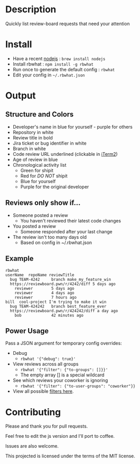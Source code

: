 # Description
Quickly list review-board requests that need your attention

# Install
* Have a recent [nodejs](http://nodejs.org) : `brew install nodejs`
* Install rbwhat : `npm install -g rbwhat`
* Run once to generate the default config : `rbwhat`
* Edit your config in `~/.rbwhat.json`

# Output
## Structure and Colors
* Developer's name in blue for yourself - purple for others
* Repository in white
* Review title in bold
* Jira ticket or bug identifier in white
* Branch in white
* Code review URL underlined (clickable in [iTerm2](http://iterm2.com))
* Age of review in blue
* Chronological activity list
  * Green for shipit
  * Red for *DO NOT* shipit
  * Blue for yourself
  * Purple for the original developer

## Reviews only show if...
* Someone posted a review
  * You haven't reviewed their latest code changes
* You posted a review
  * Someone responded after your last change
* The review isn't too many days old
  * Based on config in ~/.rbwhat.json

## Example
```
rbwhat
userName  repoName reviewTitle
  bug TEAM-4242     branch make_my_feature_win
  https://reviewboard.pwn/r/4242/diff 5 days ago
    reviewer        5 days ago
    reviewer        4 days ago
    reviewer        7 hours ago
bill  cool-project I'm trying to make it win
  bug TEAM-424242   branch best_feature_ever
  https://reviewboard.pwn/r/424242/diff a day ago
    bob             42 minutes ago
```

## Power Usage
Pass a JSON argument for temporary config overrides:
* Debug
  * `rbwhat '{"debug": true}'`
* View reviews across all groups
  * `rbwhat '{"filter": {"to-groups": []}}'`
  * The empty array [] is a special wildcard
* See which reviews your coworker is ignoring
  * `rbwhat '{"filter": {"to-user-groups": "coworker"}}`
* View all possible [filters here](http://www.reviewboard.org/docs/manual/dev/webapi/2.0/resources/review-request-list/).

# Contributing
Please and thank you for pull requests.

Feel free to edit the js version and I'll port to coffee.

Issues are also welcome.

This projected is licensed under the terms of the MIT license.
